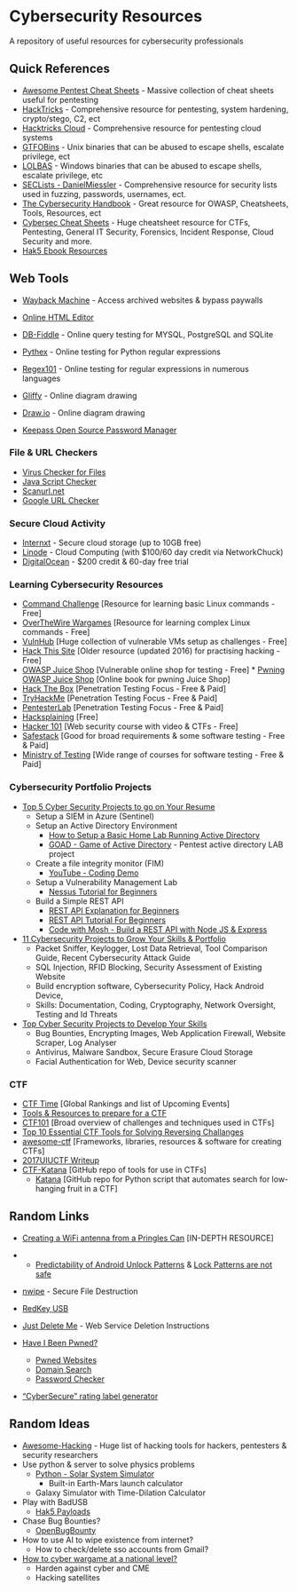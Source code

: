 # Cybersecurity Resources
A repository of useful resources for cybersecurity professionals

## Quick References
* [Awesome Pentest Cheat Sheets](https://github.com/ByteSnipers/awesome-pentest-cheat-sheets) - Massive collection of cheat sheets useful for pentesting
* [HackTricks](https://book.hacktricks.xyz/) - Comprehensive resource for pentesting, system hardening, crypto/stego, C2, ect
* [Hacktricks Cloud](https://cloud.hacktricks.xyz/) - Comprehensive resource for pentesting cloud systems
* [GTFOBins](https://gtfobins.github.io/#) - Unix binaries that can be abused to escape shells, escalate privilege, ect
* [LOLBAS](https://lolbas-project.github.io/) - Windows binaries that can be abused to escape shells, escalate privilege, etc
* [SECLists - DanielMiessler](https://github.com/danielmiessler/SecLists) - Comprehensive resource for security lists used in fuzzing, passwords, usernames, ect.
* [The Cybersecurity Handbook](https://guidesmiths.github.io/cybersecurity-handbook/) - Great resource for OWASP, Cheatsheets, Tools, Resources, ect
* [Cybersec Cheat Sheets](https://github.com/hellmaster559/Cybersec-Cheat-Sheets/blob/09f47b126f086b1c56a0c4ac8abb5dedee8e1de1/README.md) - Huge cheatsheet resource for CTFs, Pentesting, General IT Security, Forensics, Incident Response, Cloud Security and more.
* [Hak5 Ebook Resources](https://shop.hak5.org/collections/e-books)

## Web Tools
* [Wayback Machine](https://web.archive.org/) - Access archived websites & bypass paywalls
* [Online HTML Editor](https://onlinehtmleditor.dev/)
* [DB-Fiddle](https://www.db-fiddle.com/) - Online query testing for MYSQL, PostgreSQL and SQLite

* [Pythex](https://pythex.org/) - Online testing for Python regular expressions
* [Regex101](https://regex101.com/) - Online testing for regular expressions in numerous languages

* [Gliffy](https://go.gliffy.com/go/html5/launch) - Online diagram drawing
* [Draw.io](https://app.diagrams.net/) - Online diagram drawing
* [Keepass Open Source Password Manager](https://keepass.info/)

### File & URL Checkers
* [Virus Checker for Files](https://www.virustotal.com/gui/home/upload)
* [Java Script Checker](https://www.typescriptlang.org/)
* [Scanurl.net](https://scanurl.net/)
* [Google URL Checker](https://transparencyreport.google.com/safe-browsing/search)

### Secure Cloud Activity
* [Internxt](https://internxt.com/) - Secure cloud storage (up to 10GB free)
* [Linode](https://www.linode.com/lp/youtube-viewers/?ifso=networkchuck&utm_source=influencer&utm_medium=video&utm_campaign=networkchuck) - Cloud Computing (with $100/60 day credit via NetworkChuck)
* [DigitalOcean](https://try.digitalocean.com/developer-cloud/) - $200 credit & 60-day free trial

### Learning Cybersecurity Resources
* [Command Challenge](https://cmdchallenge.com/) [Resource for learning basic Linux commands - Free] 
* [OverTheWire Wargames](https://overthewire.org/wargames/) [Resource for learning complex Linux commands - Free]
* [VulnHub](https://www.vulnhub.com/) [Huge collection of vulnerable VMs setup as challenges - Free] 
* [Hack This Site](https://www.hackthissite.org/info/about) [Older resource (updated 2016) for practising hacking - Free]
* [OWASP Juice Shop](https://owasp.org/www-project-juice-shop/) [Vulnerable online shop for testing - Free]
      *  [Pwning OWASP Juice Shop](https://pwning.owasp-juice.shop/) [Online book for pwning Juice Shop]
* [Hack The Box](https://app.hackthebox.com/) [Penetration Testing Focus - Free & Paid]
* [TryHackMe](https://tryhackme.com/) [Penetration Testing Focus - Free & Paid]
* [PentesterLab](https://pentesterlab.com/) [Penetration Testing Focus - Free & Paid]
* [Hacksplaining](https://www.hacksplaining.com/) [Free]
* [Hacker 101](https://www.hacker101.com/) [Web security course with video & CTFs - Free]
* [Safestack](https://safestack.io/) [Good for broad requirements & some software testing - Free & Paid]
* [Ministry of Testing](https://www.ministryoftesting.com/) [Wide range of courses for software testing - Free & Paid]

### Cybersecurity Portfolio Projects
* [Top 5 Cyber Security Projects to go on Your Resume](https://www.youtube.com/watch?v=P9wz0Sted_I&list=WL&index=12)
   * Setup a SIEM in Azure (Sentinel)
   * Setup an Active Directory Environment
      * [How to Setup a Basic Home Lab Running Active Directory](https://www.youtube.com/watch?v=MHsI8hJmggI)
      * [GOAD - Game of Active Directory](https://github.com/Orange-Cyberdefense/GOAD/tree/main) - Pentest active directory LAB project
   * Create a file integrity monitor (FIM)
      * [YouTube - Coding Demo](https://www.youtube.com/watch?v=WJODYmk4ys8)
   * Setup a Vulnerability Management Lab
      * [Nessus Tutorial for Beginners](https://www.youtube.com/watch?v=lT6Px9zJM3s)
   * Build a Simple REST API
      * [REST API Explanation for Beginners](https://www.youtube.com/watch?v=IXzgjovXU94)
      * [REST API Tutorial For Beginners](https://www.youtube.com/watch?v=M2HGgTO3sBI)
      * [Code with Mosh - Build a REST API with Node JS & Express](https://www.youtube.com/watch?v=pKd0Rpw7O48)
* [11 Cybersecurity Projects to Grow Your Skills & Portfolio](https://www.springboard.com/blog/cybersecurity/cyber-security-projects/)
   * Packet Sniffer, Keylogger, Lost Data Retrieval, Tool Comparison Guide, Recent Cybersecurity Attack Guide
   * SQL Injection, RFID Blocking, Security Assessment of Existing Website
   * Build encryption software, Cybersecurity Policy, Hack Android Device,
   * Skills: Documentation, Coding, Cryptography, Network Oversight, Testing and Id Threats
* [Top Cyber Security Projects to Develop Your Skills](https://www.simplilearn.com/top-cyber-security-projects-article)
   * Bug Bounties, Encrypting Images, Web Application Firewall, Website Scraper, Log Analyser
   * Antivirus, Malware Sandbox, Secure Erasure Cloud Storage
   * Facial Authentication for Web, Device security scanner

### CTF
* [CTF Time](https://ctftime.org/) [Global Rankings and list of Upcoming Events]
* [Tools & Resources to prepare for a CTF](https://resources.infosecinstitute.com/topic/tools-of-trade-and-resources-to-prepare-in-a-hacker-ctf-competition-or-challenge/)
* [CTF101](https://ctf101.org/) [Broad overview of challenges and techniques used in CTFs]
* [Top 10 Essential CTF Tools for Solving Reversing Challanges](https://www.yeahhub.com/top-10-essential-ctf-tools-solving-reversing-challenges/)
* [awesome-ctf](https://apsdehal.in/awesome-ctf/) [Frameworks, libraries, resources & software for creating CTFs]
* [2017UIUCTF Writeup](https://github.com/1337pwnie/ctf-writeups/tree/master/2017/UIUCTF)
* [CTF-Katana](https://github.com/JohnHammond/ctf-katana) [GitHub repo of tools for use in CTFs]
     * [Katana](https://github.com/JohnHammond/katana) [GitHub repo for Python script that automates search for low-hanging fruit in a CTF]

## Random Links
* [Creating a WiFi antenna from a Pringles Can](https://www.makeuseof.com/tag/how-to-make-a-wifi-antenna-out-of-a-pringles-can-nb/) [IN-DEPTH RESOURCE]
* * [Predictability of Android Unlock Patterns](https://arstechnica.com/information-technology/2015/08/new-data-uncovers-the-surprising-predictability-of-android-lock-patterns/amp/) & [Lock Patterns are not safe](https://www.androidauthority.com/lock-pattern-predictable-636267/)
* [nwipe](https://en.m.wikipedia.org/wiki/Nwipe) - Secure File Destruction
* [RedKey USB](https://redkeyusb.com/collections/data-wipe-tool)

* [Just Delete Me](https://justdeleteme.xyz/) - Web Service Deletion Instructions
* [Have I Been Pwned?](https://haveibeenpwned.com/)
    * [Pwned Websites](https://haveibeenpwned.com/PwnedWebsites)
    * [Domain Search](https://haveibeenpwned.com/DomainSearch)
    * [Password Checker](https://haveibeenpwned.com/Passwords)
* [“CyberSecure” rating label generator](https://cybersecure.eigenmagic.com/)
 
## Random Ideas
* [Awesome-Hacking](https://github.com/rohankumardubey/awesome-hacking) - Huge list of hacking tools for hackers, pentesters & security researchers
* Use python & server to solve physics problems
   * [Python - Solar System Simulator](https://pypi.org/project/solarsystem/)
      * Built-in Earth-Mars launch calculator
   * Galaxy Simulator with Time-Dilation Calculator
* Play with BadUSB
   * [Hak5 Payloads](https://github.com/hak5/usbrubberducky-payloads/tree/master/payloads)
* Chase Bug Bounties?
   * [OpenBugBounty](https://www.openbugbounty.org/bugbounty-list/)
* How to use AI to wipe existence from internet?
   * How to check/delete sso accounts from Gmail?
* [How to cyber wargame at a national level?](https://australiancybersecuritymagazine.com.au/how-to-war-game-for-a-nationwide-attack/)
   * Harden against cyber and CME
   * Hacking satellites
